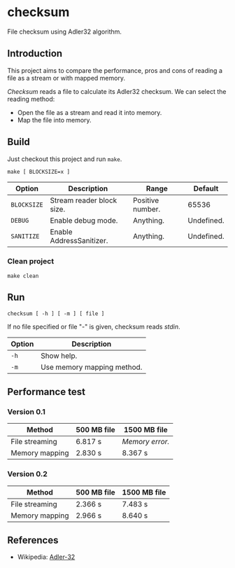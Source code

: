 # checksum
File checksum using Adler32 algorithm.

## Introduction

This project aims to compare the performance, pros and cons of reading a file as a stream or with mapped memory.

*Checksum* reads a file to calculate its Adler32 checksum. We can select the reading method:

- Open the file as a stream and read it into memory.
- Map the file into memory.

## Build

Just checkout this project and run `make`.

```
make [ BLOCKSIZE=x ]
```

|Option|Description|Range|Default|
|---|---|---|---|
|`BLOCKSIZE`|Stream reader block size.|Positive number.|65536|
|`DEBUG`|Enable debug mode.|Anything.|Undefined.|
|`SANITIZE`|Enable AddressSanitizer.|Anything.|Undefined.|

### Clean project

```
make clean
```

## Run

```
checksum [ -h ] [ -m ] [ file ]
```

If no file specified or file "-" is given, checksum reads _stdin_.

|Option|Description|
|---|---|
|`-h`|Show help.|
|`-m`|Use memory mapping method.|

## Performance test

### Version 0.1

|Method|500 MB file|1500 MB file|
|---|---|---|
|File streaming|6.817 s|_Memory error._|
|Memory mapping|2.830 s|8.367 s|

### Version 0.2

|Method|500 MB file|1500 MB file|
|---|---|---|
|File streaming|2.366 s|7.483 s|
|Memory mapping|2.966 s|8.640 s|

## References

- Wikipedia: [Adler-32](https://en.wikipedia.org/wiki/Adler-32)
